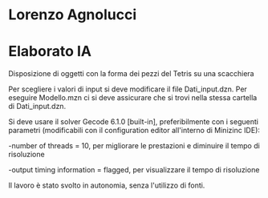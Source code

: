 # Lorenzo Agnolucci

# Elaborato IA
Disposizione di oggetti con la forma dei pezzi del Tetris su una scacchiera

Per scegliere i valori di input si deve modificare il file Dati_input.dzn. Per eseguire Modello.mzn ci si deve assicurare che si trovi nella stessa cartella di Dati_input.dzn.

Si deve usare il solver Gecode 6.1.0 [built-in], preferibilmente con i seguenti parametri (modificabili con il configuration editor
all'interno di Minizinc IDE):

-number of threads = 10,   per migliorare le prestazioni e diminuire il tempo di risoluzione

-output timing information = flagged,  per visualizzare il tempo di risoluzione

Il lavoro è stato svolto in autonomia, senza l'utilizzo di fonti.
